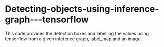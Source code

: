 # Detecting-objects-using-inference-graph---tensorflow
This code provides the detection boxes and labelling the values using tensorflow from a given inference graph, label_map and an image.
